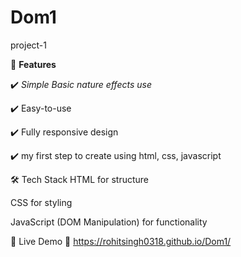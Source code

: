 # Dom1
project-1



📌 **Features**

✔️ *Simple Basic nature effects use* 

✔️ Easy-to-use 

✔️ Fully responsive design

✔️ my first step to create using html, css, javascript


🛠 Tech Stack
HTML for structure

CSS for styling

JavaScript (DOM Manipulation) for functionality


🚀 Live Demo
🔗 https://rohitsingh0318.github.io/Dom1/
